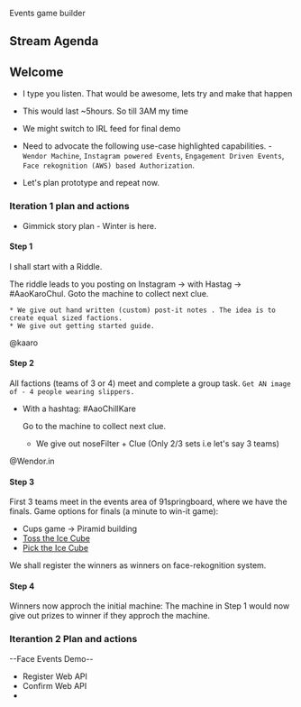 Events game builder

## Stream Agenda


## Welcome
* I type you listen. That would be awesome, lets try and make that happen

* This would last ~5hours. So till 3AM my time

* We might switch to IRL feed for final demo

* Need to advocate the following use-case highlighted capabilities. - `Wendor Machine`, `Instagram powered Events`, `Engagement Driven Events`, `Face rekognition (AWS) based Authorization`.

* Let's plan prototype and repeat now.


### Iteration 1 plan and actions
* Gimmick story plan - Winter is here.

#### Step 1
  I shall start with a Riddle.

  The riddle leads to you posting on Instagram -> with Hastag -> #AaoKaroChul. 
  Goto the machine to collect next clue.
    
    * We give out hand written (custom) post-it notes . The idea is to create equal sized factions.
    * We give out getting started guide.
@kaaro

#### Step 2
All factions (teams of 3 or 4) meet and complete a group task. 
`Get AN image of - 4 people wearing slippers.`
- With a hashtag: #AaoChillKare
  

  Go to the machine to collect next clue.
  
  * We give out noseFilter + Clue (Only 2/3 sets i.e let's say 3 teams)

@Wendor.in


#### Step 3
First 3 teams meet in the events area of 91springboard, where we have the finals.
Game options for finals (a minute to win-it game):
  * Cups game -> Piramid building
  * [Toss the Ice Cube](http://ladieskitty.net/toss-the-ice-cubes-party-game/)
  * [Pick the Ice Cube](https://www.youtube.com/watch?v=RtxA3ib1XhU)


We shall register the winners as winners on face-rekognition system.


#### Step 4
Winners now approch the initial machine:
The machine in Step 1 would now give out prizes to winner if they approch the machine.



### Iterantion 2 Plan and actions
--Face Events Demo--
- Register Web API
- Confirm Web API
- 

